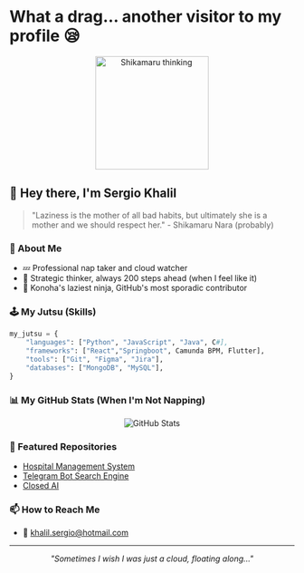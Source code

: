 # What a drag... another visitor to my profile 😪

<div align="center">
  <img src="https://64.media.tumblr.com/dc2fb74e1bedcae221342e3b7fee50f2/tumblr_ona34jBzbT1udozn0o1_500.gif" alt="Shikamaru thinking" width="200"/>
</div>

## 👋 Hey there, I'm Sergio Khalil

> "Laziness is the mother of all bad habits, but ultimately she is a mother and we should respect her." - Shikamaru Nara (probably)

### 🦌 About Me

- 💤 Professional nap taker and cloud watcher
- 🎲 Strategic thinker, always 200 steps ahead (when I feel like it)
- 🍃 Konoha's laziest ninja, GitHub's most sporadic contributor

### 🕹️ My Jutsu (Skills)

```python
my_jutsu = {
    "languages": ["Python", "JavaScript", "Java", C#],
    "frameworks": ["React","Springboot", Camunda BPM, Flutter],
    "tools": ["Git", "Figma", "Jira"],
    "databases": ["MongoDB", "MySQL"],
}
```

### 📊 My GitHub Stats (When I'm Not Napping)

<div align="center">
  <img src="https://github-readme-stats.vercel.app/api?username=sergiok10&show_icons=true&theme=dark" alt="GitHub Stats" />
</div>

### 🌟 Featured Repositories

- [Hospital Management System](https://github.com/sergiok10/Hospital-Management-System---HMS)
- [Telegram Bot Search Engine](https://github.com/sergiok10/telegram_bot_search_engine)
- [Closed AI](https://github.com/sergiok10/Closed_AI)

### 📫 How to Reach Me

- 📧 [khalil.sergio@hotmail.com](mailto:khalil.sergio@hotmail.com)

---

<div align="center">
  <i>"Sometimes I wish I was just a cloud, floating along..."</i>
</div>
